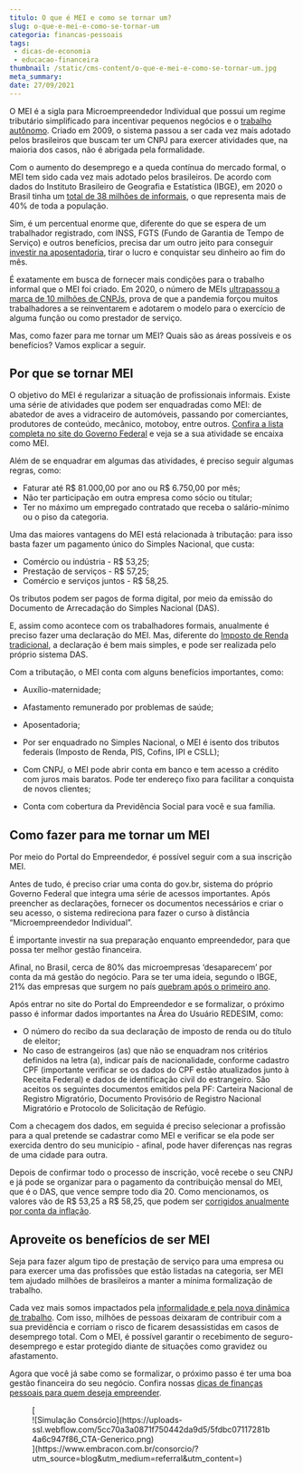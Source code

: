 ```yaml
---
titulo: O que é MEI e como se tornar um?
slug: o-que-e-mei-e-como-se-tornar-um
categoria: financas-pessoais
tags:
 - dicas-de-economia
 - educacao-financeira
thumbnail: /static/cms-content/o-que-e-mei-e-como-se-tornar-um.jpg
meta_summary: 
date: 27/09/2021
---
```

O MEI é a sigla para Microempreendedor Individual que possui um regime tributário simplificado para incentivar pequenos negócios e o [trabalho autônomo](https://www.embracon.com.br/blog/consorcio-para-autonomos-e-profissionais-liberais). Criado em 2009, o sistema passou a ser cada vez mais adotado pelos brasileiros que buscam ter um CNPJ para exercer atividades que, na maioria dos casos, não é abrigada pela formalidade.

Com o aumento do desemprego e a queda contínua do mercado formal, o MEI tem sido cada vez mais adotado pelos brasileiros. De acordo com dados do Instituto Brasileiro de Geografia e Estatística (IBGE), em 2020 o Brasil tinha um [total de 38 milhões de informais](https://agenciabrasil.ebc.com.br/economia/noticia/2020-03/informalidade-cai-mas-atinge-38-milhoes-de-trabalhadores), o que representa mais de 40% de toda a população.

Sim, é um percentual enorme que, diferente do que se espera de um trabalhador registrado, com INSS, FGTS (Fundo de Garantia de Tempo de Serviço) e outros benefícios, precisa dar um outro jeito para conseguir [investir na aposentadoria](https://www.embracon.com.br/blog/como-manter-as-financas-saudaveis-para-uma-aposentadoria-tranquila), tirar o lucro e conquistar seu dinheiro ao fim do mês.

É exatamente em busca de fornecer mais condições para o trabalho informal que o MEI foi criado. Em 2020, o número de MEIs [ultrapassou a marca de 10 milhões de CNPJs](https://g1.globo.com/economia/noticia/2020/04/27/numero-de-meis-no-pais-ultrapassa-a-marca-de-10-milhoes.ghtml), prova de que a pandemia forçou muitos trabalhadores a se reinventarem e adotarem o modelo para o exercício de alguma função ou como prestador de serviço.

Mas, como fazer para me tornar um MEI? Quais são as áreas possíveis e os benefícios? Vamos explicar a seguir.

Por que se tornar MEI 
----------------------

O objetivo do MEI é regularizar a situação de profissionais informais. Existe uma série de atividades que podem ser enquadradas como MEI: de abatedor de aves a vidraceiro de automóveis, passando por comerciantes, produtores de conteúdo, mecânico, motoboy, entre outros. [Confira a lista completa no site do Governo Federal](https://www.gov.br/empresas-e-negocios/pt-br/empreendedor/quero-ser-mei/atividades-permitidas) e veja se a sua atividade se encaixa como MEI.

Além de se enquadrar em algumas das atividades, é preciso seguir algumas regras, como:

- Faturar até R$ 81.000,00 por ano ou R$ 6.750,00 por mês;
- Não ter participação em outra empresa como sócio ou titular;
- Ter no máximo um empregado contratado que receba o salário-mínimo ou o piso da categoria.

Uma das maiores vantagens do MEI está relacionada à tributação: para isso basta fazer um pagamento único do Simples Nacional, que custa:

- Comércio ou indústria - R$ 53,25;
- Prestação de serviços - R$ 57,25;
- Comércio e serviços juntos - R$ 58,25.

Os tributos podem ser pagos de forma digital, por meio da emissão do Documento de Arrecadação do Simples Nacional (DAS).

E, assim como acontece com os trabalhadores formais, anualmente é preciso fazer uma declaração do MEI. Mas, diferente do [Imposto de Renda tradicional](https://www.embracon.com.br/blog/imposto-de-renda-2021-como-declarar-o-consorcio), a declaração é bem mais simples, e pode ser realizada pelo próprio sistema DAS.

Com a tributação, o MEI conta com alguns benefícios importantes, como:

- Auxílio-maternidade;
- Afastamento remunerado por problemas de saúde;
- Aposentadoria;
- Por ser enquadrado no Simples Nacional, o MEI é isento dos tributos federais (Imposto de Renda, PIS, Cofins, IPI e CSLL);

- Com CNPJ, o MEI pode abrir conta em banco e tem acesso a crédito com juros mais baratos. Pode ter endereço fixo para facilitar a conquista de novos clientes;
- Conta com cobertura da Previdência Social para você e sua família.

Como fazer para me tornar um MEI 
---------------------------------

Por meio do Portal do Empreendedor, é possível seguir com a sua inscrição MEI.

Antes de tudo, é preciso criar uma conta do gov.br, sistema do próprio Governo Federal que integra uma série de acessos importantes. Após preencher as declarações, fornecer os documentos necessários e criar o seu acesso, o sistema redireciona para fazer o curso à distância “Microempreendedor Individual”.

É importante investir na sua preparação enquanto empreendedor, para que possa ter melhor gestão financeira.

Afinal, no Brasil, cerca de 80% das microempresas ‘desaparecem’ por conta da má gestão do negócio. Para se ter uma ideia, segundo o IBGE, 21% das empresas que surgem no país [quebram após o primeiro ano](https://www.suno.com.br/noticias/ibge-empresas-quebram-apos-um-ano/).

Após entrar no site do Portal do Empreendedor e se formalizar, o próximo passo é informar dados importantes na Área do Usuário REDESIM, como:

- O número do recibo da sua declaração de imposto de renda ou do título de eleitor;
- No caso de estrangeiros (as) que não se enquadram nos critérios definidos na letra (a), indicar país de nacionalidade, conforme cadastro CPF (importante verificar se os dados do CPF estão atualizados junto à Receita Federal) e dados de identificação civil do estrangeiro. São aceitos os seguintes documentos emitidos pela PF: Carteira Nacional de Registro Migratório, Documento Provisório de Registro Nacional Migratório e Protocolo de Solicitação de Refúgio.

Com a checagem dos dados, em seguida é preciso selecionar a profissão para a qual pretende se cadastrar como MEI e verificar se ela pode ser exercida dentro do seu município - afinal, pode haver diferenças nas regras de uma cidade para outra.

Depois de confirmar todo o processo de inscrição, você recebe o seu CNPJ e já pode se organizar para o pagamento da contribuição mensal do MEI, que é o DAS, que vence sempre todo dia 20. Como mencionamos, os valores vão de R$ 53,25 a R$ 58,25, que podem ser [corrigidos anualmente por conta da inflação](https://www.embracon.com.br/blog/entenda-a-importancia-da-taxa-selic-e-da-inflacao).

Aproveite os benefícios de ser MEI 
-----------------------------------

Seja para fazer algum tipo de prestação de serviço para uma empresa ou para exercer uma das profissões que estão listadas na categoria, ser MEI tem ajudado milhões de brasileiros a manter a mínima formalização de trabalho.

Cada vez mais somos impactados pela [informalidade e pela nova dinâmica de trabalho](https://www.embracon.com.br/blog/caminhos-possiveis-para-recomecar-para-quem-perdeu-o-emprego-na-pandemia). Com isso, milhões de pessoas deixaram de contribuir com a sua previdência e corriam o risco de ficarem desassistidas em casos de desemprego total. Com o MEI, é possível garantir o recebimento de seguro-desemprego e estar protegido diante de situações como gravidez ou afastamento.

Agora que você já sabe como se formalizar, o próximo passo é ter uma boa gestão financeira do seu negócio. Confira nossas [dicas de finanças pessoais para quem deseja empreender](https://www.embracon.com.br/blog/aprenda-em-poucos-passos-como-empreender-na-crise).

<figure class="w-richtext-figure-type-image w-richtext-align-center">[<div>![Simulação Consórcio](https://uploads-ssl.webflow.com/5cc70a3a0871f750442da9d5/5fdbc07117281b4a6c947f86_CTA-Generico.png)</div>](https://www.embracon.com.br/consorcio/?utm_source=blog&utm_medium=referral&utm_content=)</figure>
